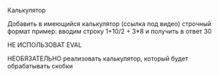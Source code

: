 Калькулятор

Добавить в имеющийся калькулятор (ссылка под видео) строчный формат
пример: вводим строку 1+10/2 + 3*8 и получить в ответ 30

НЕ ИСПОЛЬЗОВАТ EVAL

НЕОБЯЗАТЕЛЬНО реализовать калькулятор, который будет обрабатывать скобки